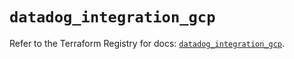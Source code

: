 # `datadog_integration_gcp`

Refer to the Terraform Registry for docs: [`datadog_integration_gcp`](https://registry.terraform.io/providers/datadog/datadog/3.37.0/docs/resources/integration_gcp).
